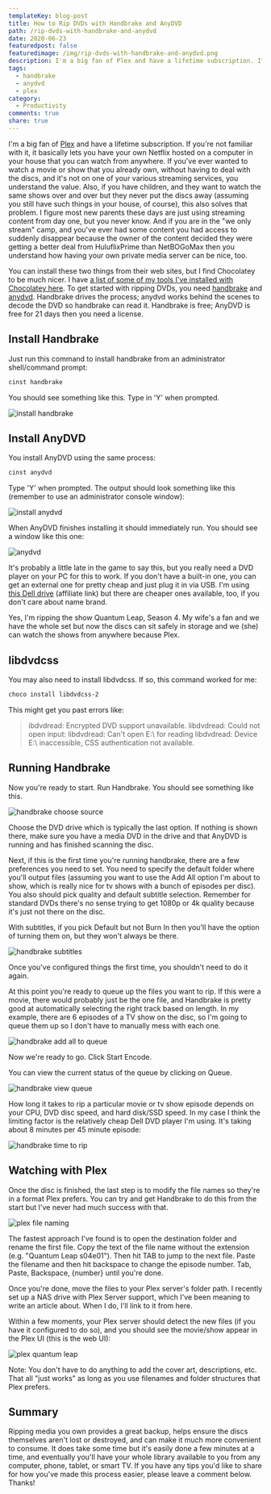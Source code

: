 ```yaml
---
templateKey: blog-post
title: How to Rip DVDs with Handbrake and AnyDVD
path: /rip-dvds-with-handbrake-and-anydvd
date: 2020-06-23
featuredpost: false
featuredimage: /img/rip-dvds-with-handbrake-and-anydvd.png
description: I'm a big fan of Plex and have a lifetime subscription. If you're not familiar with it, it basically lets you have your own Netflix hosted on a computer in your house that you can watch from anywhere. If you've ever wanted to watch a movie or show that you already own, without having to deal with the discs, and it's not on one of your various streaming services, you understand the value.
tags:
  - handbrake
  - anydvd
  - plex
category:
  - Productivity
comments: true
share: true
---
```


I'm a big fan of [Plex](https://plex.tv) and have a lifetime subscription. If you're not familiar with it, it basically lets you have your own Netflix hosted on a computer in your house that you can watch from anywhere. If you've ever wanted to watch a movie or show that you already own, without having to deal with the discs, and it's not on one of your various streaming services, you understand the value. Also, if you have children, and they want to watch the same shows over and over but they never put the discs away (assuming you still have such things in your house, of course), this also solves that problem. I figure most new parents these days are just using streaming content from day one, but you never know. And if you are in the "we only stream" camp, and you've ever had some content you had access to suddenly disappear because the owner of the content decided they were getting a better deal from HuluflixPrime than NetBOGoMax then you understand how having your own private media server can be nice, too.

You can install these two things from their web sites, but I find Chocolatey to be much nicer. I have [a list of some of my tools I've installed with Chocolatey here](/tools). To get started with ripping DVDs, you need [handbrake](https://chocolatey.org/packages?q=handbrake) and [anydvd](https://chocolatey.org/packages?q=anyDVD). Handbrake drives the process; anydvd works behind the scenes to decode the DVD so handbrake can read it. Handbrake is free; AnyDVD is free for 21 days then you need a license.

## Install Handbrake

Just run this command to install handbrake from an administrator shell/command prompt:

```powershell
cinst handbrake
```

You should see something like this. Type in 'Y' when prompted.

![install handbrake](/img/cinst-handbrake.png)

## Install AnyDVD

You install AnyDVD using the same process:

```powershell
cinst anydvd
```

Type 'Y' when prompted. The output should look something like this (remember to use an administrator console window):

![install anydvd](/img/cinst-anydvd.png)

When AnyDVD finishes installing it should immediately run. You should see a window like this one:

![anydvd](/img/anydvd.png)

It's probably a little late in the game to say this, but you really need a DVD player on your PC for this to work. If you don't have a built-in one, you can get an external one for pretty cheap and just plug it in via USB. I'm using [this Dell drive](https://amzn.to/2VbIRXE) (affiliate link) but there are cheaper ones available, too, if you don't care about name brand.

Yes, I'm ripping the show Quantum Leap, Season 4. My wife's a fan and we have the whole set but now the discs can sit safely in storage and we (she) can watch the shows from anywhere because Plex.

## libdvdcss

You may also need to install libdvdcss. If so, this command worked for me:

```powershell
choco install libdvdcss-2
```

This might get you past errors like:

> ibdvdread: Encrypted DVD support unavailable.
> libdvdread: Could not open input:
> libdvdread: Can't open E:\ for reading
> libdvdread: Device E:\ inaccessible, CSS authentication not available.

## Running Handbrake

Now you're ready to start. Run Handbrake. You should see something like this.

![handbrake choose source](/img/handbrake-source.png)

Choose the DVD drive which is typically the last option. If nothing is shown there, make sure you have a media DVD in the drive and that AnyDVD is running and has finished scanning the disc.

Next, if this is the first time you're running handbrake, there are a few preferences you need to set. You need to specify the default folder where you'll output files (assuming you want to use the Add All option I'm about to show, which is really nice for tv shows with a bunch of episodes per disc). You also should pick quality and default subtitle selection. Remember for standard DVDs there's no sense trying to get 1080p or 4k quality because it's just not there on the disc.

With subtitles, if you pick Default but not Burn In then you'll have the option of turning them on, but they won't always be there.

![handbrake subtitles](/img/handbrake-subtitle-selection.png)

Once you've configured things the first time, you shouldn't need to do it again.

At this point you're ready to queue up the files you want to rip. If this were a movie, there would probably just be the one file, and Handbrake is pretty good at automatically selecting the right track based on length. In my example, there are 6 episodes of a TV show on the disc, so I'm going to queue them up so I don't have to manually mess with each one.

![handbrake add all to queue](/img/handbrake-addall.png)

Now we're ready to go. Click Start Encode.

You can view the current status of the queue by clicking on Queue.

![handbrake view queue](/img/handbrake-viewqueue.png)

How long it takes to rip a particular movie or tv show episode depends on your CPU, DVD disc speed, and hard disk/SSD speed. In my case I think the limiting factor is the relatively cheap Dell DVD player I'm using. It's taking about 8 minutes per 45 minute episode:

![handbrake time to rip](/img/handbrake-time.png)

## Watching with Plex

Once the disc is finished, the last step is to modify the file names so they're in a format Plex prefers. You can try and get Handbrake to do this from the start but I've never had much success with that.

![plex file naming](/img/plex-file-naming.png)

The fastest approach I've found is to open the destination folder and rename the first file. Copy the text of the file name without the extension (e.g. "Quantum Leap s04e01"). Then hit TAB to jump to the next file. Paste the filename and then hit backspace to change the episode number. Tab, Paste, Backspace, {number} until you're done.

Once you're done, move the files to your Plex server's folder path. I recently set up a NAS drive with Plex Server support, which I've been meaning to write an article about. When I do, I'll link to it from here.

Within a few moments, your Plex server should detect the new files (if you have it configured to do so), and you should see the movie/show appear in the Plex UI (this is the web UI):

![plex quantum leap](/img/plex-quantum-leap.png)

Note: You don't have to do anything to add the cover art, descriptions, etc. That all "just works" as long as you use filenames and folder structures that Plex prefers.

## Summary

Ripping media you own provides a great backup, helps ensure the discs themselves aren't lost or destroyed, and can make it much more convenient to consume. It does take some time but it's easily done a few minutes at a time, and eventually you'll have your whole library available to you from any computer, phone, tablet, or smart TV. If you have any tips you'd like to share for how you've made this process easier, please leave a comment below. Thanks!
